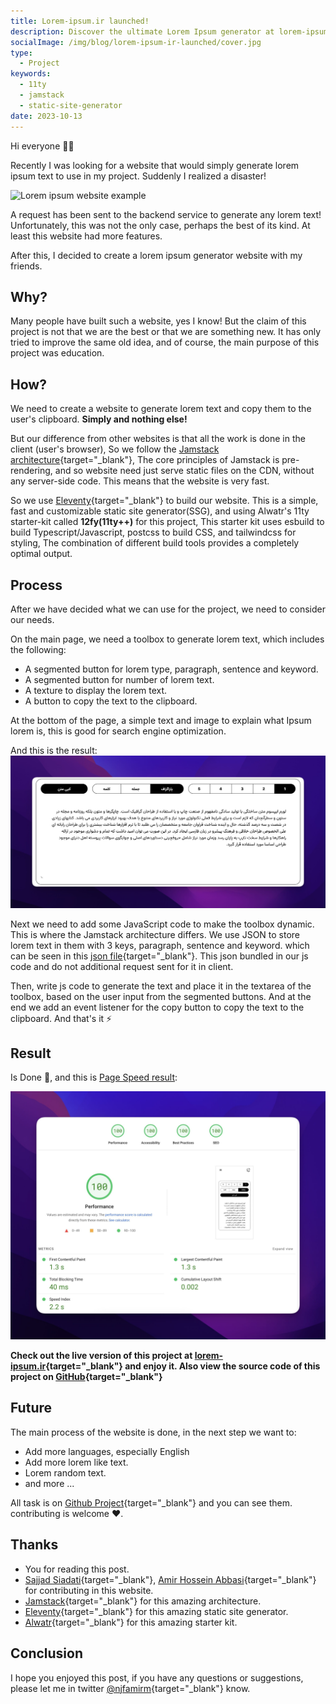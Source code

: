 ```yaml
---
title: Lorem-ipsum.ir launched!
description: Discover the ultimate Lorem Ipsum generator at lorem-ipsum.ir, a client-side, Jamstack-powered website offering fast, efficient, and user-friendly text generation for your projects. Built with Eleventy!
socialImage: /img/blog/lorem-ipsum-ir-launched/cover.jpg
type:
  - Project
keywords:
  - 11ty
  - jamstack
  - static-site-generator
date: 2023-10-13
---
```


Hi everyone 🙌🏻

Recently I was looking for a website that would simply generate lorem ipsum text to use in my project. Suddenly I realized a disaster!

<img src="https://cdn.njfamirm.ir/blog/lorem-ipsum-ir-launched/lorem-example.gif" alt="Lorem ipsum website example" loading="lazy" decoding="async" />

A request has been sent to the backend service to generate any lorem text! Unfortunately, this was not the only case, perhaps the best of its kind. At least this website had more features.

After this, I decided to create a lorem ipsum generator website with my friends.

## Why?

Many people have built such a website, yes I know!
But the claim of this project is not that we are the best or that we are something new. It has only tried to improve the same old idea, and of course, the main purpose of this project was education.

## How?

We need to create a website to generate lorem text and copy them to the user's clipboard. **Simply and nothing else!**

But our difference from other websites is that all the work is done in the client (user's browser), So we follow the [Jamstack architecture](https://jamstack.org/what-is-jamstack/){target="_blank"}, The core principles of Jamstack is pre-rendering, and so website need just serve static files on the CDN, without any server-side code. This means that the website is very fast.

So we use [Eleventy](https://www.11ty.dev/){target="_blank"} to build our website. This is a simple, fast and customizable static site generator(SSG), and using Alwatr's 11ty starter-kit called **12fy(11ty++)** for this project, This starter kit uses esbuild to build Typescript/Javascript, postcss to build CSS, and tailwindcss for styling, The combination of different build tools provides a completely optimal output.

## Process

After we have decided what we can use for the project, we need to consider our needs.

On the main page, we need a toolbox to generate lorem text, which includes the following:

- A segmented button for lorem type, paragraph, sentence and keyword.
- A segmented button for number of lorem text.
- A texture to display the lorem text.
- A button to copy the text to the clipboard.

At the bottom of the page, a simple text and image to explain what Ipsum lorem is, this is good for search engine optimization.

And this is the result:
![lorem-ipsum.ir page speed result](assets/img/blog/lorem-ipsum-ir-launched/lorem-toolbox.jpg)

Next we need to add some JavaScript code to make the toolbox dynamic. This is where the Jamstack architecture differs. We use JSON to store lorem text in them with 3 keys, paragraph, sentence and keyword. which can be seen in this [json file](https://github.com/njfamirm/lorem-ipsum.ir/blob/4dae42acae87f1d4a316a18dcd8709422146f99c/site/_js/data/lorem-ipsum-fa.json){target="_blank"}. This json bundled in our js code and do not additional request sent for it in client.

Then, write js code to generate the text and place it in the textarea of the toolbox, based on the user input from the segmented buttons. And at the end we add an event listener for the copy button to copy the text to the clipboard. And that's it ⚡️

## Result

Is Done 🎉, and this is [Page Speed result](https://pagespeed.web.dev/analysis/https-lorem-ipsum-ir/sacu27g5cb?form_factor=mobile):

![lorem-ipsum.ir page speed result](assets/img/blog/lorem-ipsum-ir-launched/result.jpg)

**Check out the live version of this project at [lorem-ipsum.ir](https://lorem-ipsum.ir){target="_blank"} and enjoy it. Also view the source code of this project on [GitHub](https://github.com/njfamirm/lorem-ipsum.ir){target="_blank"}**

## Future

The main process of the website is done, in the next step we want to:

- Add more languages, especially English
- Add more lorem like text.
- Lorem random text.
- and more ...

All task is on [Github Project](https://github.com/users/njfamirm/projects/6/views/1){target="_blank"} and you can see them. contributing is welcome ❤️.

## Thanks

- You for reading this post.
- [Sajjad Siadati](https://github.com/SMsajjadSM){target="_blank"}, [Amir Hossein Abbasi](https://github.com/AmirHosseinAbbasii){target="_blank"} for contributing in this website.
- [Jamstack](https://jamstack.org/){target="_blank"} for this amazing architecture.
- [Eleventy](https://www.11ty.dev/){target="_blank"} for this amazing static site generator.
- [Alwatr](https://github.com/alwatr){target="_blank"} for this amazing starter kit.

## Conclusion

I hope you enjoyed this post, if you have any questions or suggestions, please let me in twitter [@njfamirm](https://twitter.com/njfamirm){target="_blank"} know.
